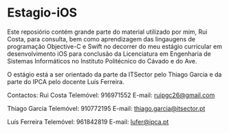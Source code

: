 # Estagio-iOS

Este reposiório contém grande parte do material utilizado por mim, Rui Costa, para consulta, bem como aprendizagem das lingaugens de programação Objective-C e Swift no decorrer do meu estágio curricular em desenvolvimento iOS para conclusão da Licenciatura em Engenharia de Sistemas Informáticos no Instituto Politécnico do Cávado e do Ave.

O estágio está a ser orientado da parte da ITSector pelo Thiago Garcia e da parte do IPCA pelo docente Luís Ferreira.


Contactos:
Rui Costa
Telemóvel: 916971552
E-mail: ruipgc26@gmail.com


Thiago Garcia
Telemóvel: 910772195
E-mail: thiago.garcia@itsector.pt


Luís Ferreira
Telemóvel: 961842819
E-mail: lufer@ipca.pt
